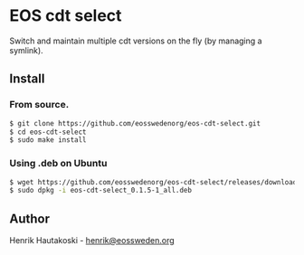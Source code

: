 EOS cdt select
==============

Switch and maintain multiple cdt versions on the fly (by managing a symlink).

Install
-------

### From source.

```sh
$ git clone https://github.com/eosswedenorg/eos-cdt-select.git
$ cd eos-cdt-select
$ sudo make install
```

### Using .deb on Ubuntu

```sh
$ wget https://github.com/eosswedenorg/eos-cdt-select/releases/download/v0.1.5/eos-cdt-select_0.1.5-1_all.deb
$ sudo dpkg -i eos-cdt-select_0.1.5-1_all.deb
```

Author
------

Henrik Hautakoski - [henrik@eossweden.org](mailto:henrik@eossweden.org)
